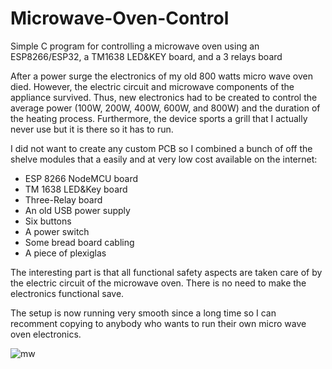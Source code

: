 # Microwave-Oven-Control
Simple C program for controlling a microwave oven using an ESP8266/ESP32, a TM1638 LED&amp;KEY board, and a 3 relays board

After a power surge the electronics of my old 800 watts micro wave oven died. However, the electric circuit and microwave components of the appliance survived. Thus, new electronics had to be created to control the average power (100W, 200W, 400W, 600W, and 800W) and the duration of the heating process. Furthermore, the device sports a grill that I actually never use but it is there so it has to run.

I did not want to create any custom PCB so I combined a bunch of off the shelve modules that a easily and at very low cost available on the internet:
- ESP 8266 NodeMCU board
- TM 1638 LED&Key board
- Three-Relay board
- An old USB power supply
- Six buttons
- A power switch
- Some bread board cabling
- A piece of plexiglas 

The interesting part is that all functional safety aspects are taken care of by the electric circuit of the microwave oven. There is no need to make the electronics functional save.

The setup is now running very smooth since a long time so I can recomment copying to anybody who wants to run their own micro wave oven electronics.

![mw](https://github.com/user-attachments/assets/64d40f81-95f6-4380-bd15-08df3b3603f4)
